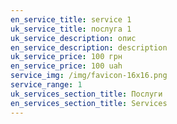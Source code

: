 ```yaml
---
en_service_title: service 1
uk_service_title: послуга 1
uk_service_description: опис
en_service_description: description
uk_service_price: 100 грн
en_service_price: 100 uah
service_img: /img/favicon-16x16.png
service_range: 1
uk_services_section_title: Послуги
en_services_section_title: Services
---
```

